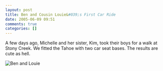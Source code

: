 ```yaml
---
layout: post
title: Ben and Cousin Louie&#039;s First Car Ride
date: 2005-06-09 09:51
comments: true
categories: []
---
```

A few days ago, Michelle and her sister, Kim, took their boys for a walk at Stony Creek. We fitted the Tahoe with two car seat bases. The results are cute as hell.

<img class="photo" src="http://www.peterfilias.com/wordpress/wp-content/ben_and_louie_1st_car_ride.jpg" alt="Ben and Louie" />

